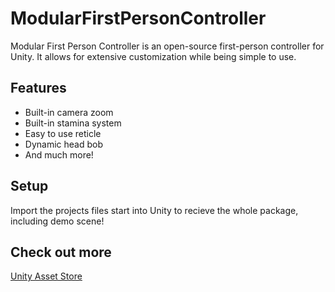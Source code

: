 # ModularFirstPersonController

Modular First Person Controller is an open-source first-person controller for Unity. It allows for extensive customization while being simple to use.

## Features
* Built-in camera zoom
* Built-in stamina system
* Easy to use reticle
* Dynamic head bob
* And much more!

## Setup
Import the projects files start into Unity to recieve the whole package, including demo scene!

## Check out more
[Unity Asset Store](https://assetstore.unity.com/packages/slug/189884)
